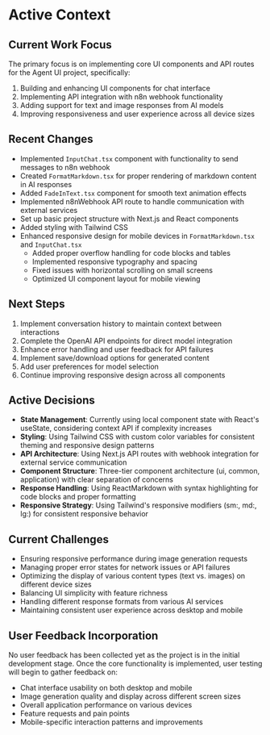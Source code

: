 # Active Context

## Current Work Focus

The primary focus is on implementing core UI components and API routes for the Agent UI project, specifically:

1. Building and enhancing UI components for chat interface
2. Implementing API integration with n8n webhook functionality
3. Adding support for text and image responses from AI models
4. Improving responsiveness and user experience across all device sizes

## Recent Changes

- Implemented `InputChat.tsx` component with functionality to send messages to n8n webhook
- Created `FormatMarkdown.tsx` for proper rendering of markdown content in AI responses
- Added `FadeInText.tsx` component for smooth text animation effects
- Implemented n8nWebhook API route to handle communication with external services
- Set up basic project structure with Next.js and React components
- Added styling with Tailwind CSS
- Enhanced responsive design for mobile devices in `FormatMarkdown.tsx` and `InputChat.tsx`
  - Added proper overflow handling for code blocks and tables
  - Implemented responsive typography and spacing
  - Fixed issues with horizontal scrolling on small screens
  - Optimized UI component layout for mobile viewing

## Next Steps

1. Implement conversation history to maintain context between interactions
2. Complete the OpenAI API endpoints for direct model integration
3. Enhance error handling and user feedback for API failures
4. Implement save/download options for generated content
5. Add user preferences for model selection
6. Continue improving responsive design across all components

## Active Decisions

- **State Management**: Currently using local component state with React's useState, considering context API if complexity increases
- **Styling**: Using Tailwind CSS with custom color variables for consistent theming and responsive design patterns
- **API Architecture**: Using Next.js API routes with webhook integration for external service communication
- **Component Structure**: Three-tier component architecture (ui, common, application) with clear separation of concerns
- **Response Handling**: Using ReactMarkdown with syntax highlighting for code blocks and proper formatting
- **Responsive Strategy**: Using Tailwind's responsive modifiers (sm:, md:, lg:) for consistent responsive behavior

## Current Challenges

- Ensuring responsive performance during image generation requests
- Managing proper error states for network issues or API failures
- Optimizing the display of various content types (text vs. images) on different device sizes
- Balancing UI simplicity with feature richness
- Handling different response formats from various AI services
- Maintaining consistent user experience across desktop and mobile

## User Feedback Incorporation

No user feedback has been collected yet as the project is in the initial development stage. Once the core functionality is implemented, user testing will begin to gather feedback on:

- Chat interface usability on both desktop and mobile
- Image generation quality and display across different screen sizes
- Overall application performance on various devices
- Feature requests and pain points
- Mobile-specific interaction patterns and improvements
